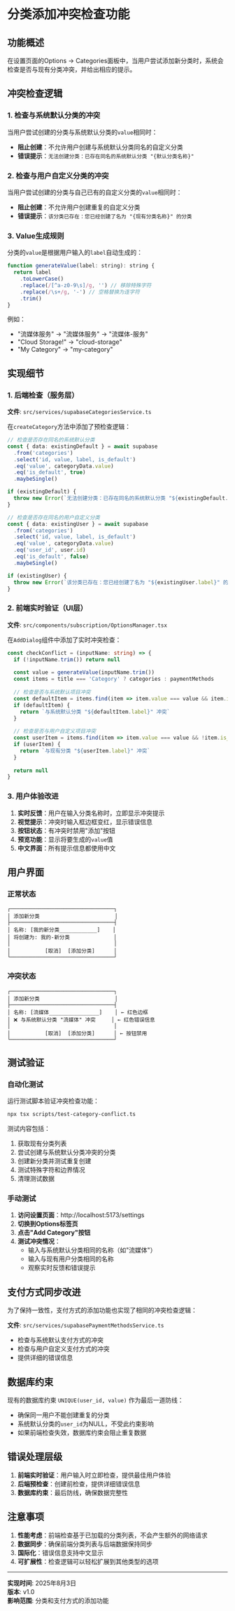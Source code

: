 # 分类添加冲突检查功能

## 功能概述

在设置页面的Options -> Categories面板中，当用户尝试添加新分类时，系统会检查是否与现有分类冲突，并给出相应的提示。

## 冲突检查逻辑

### 1. 检查与系统默认分类的冲突

当用户尝试创建的分类与系统默认分类的`value`相同时：
- **阻止创建**：不允许用户创建与系统默认分类同名的自定义分类
- **错误提示**：`无法创建分类：已存在同名的系统默认分类 "{默认分类名称}"`

### 2. 检查与用户自定义分类的冲突

当用户尝试创建的分类与自己已有的自定义分类的`value`相同时：
- **阻止创建**：不允许用户创建重复的自定义分类
- **错误提示**：`该分类已存在：您已经创建了名为 "{现有分类名称}" 的分类`

### 3. Value生成规则

分类的`value`是根据用户输入的`label`自动生成的：
```javascript
function generateValue(label: string): string {
  return label
    .toLowerCase()
    .replace(/[^a-z0-9\s]/g, '') // 移除特殊字符
    .replace(/\s+/g, '-') // 空格替换为连字符
    .trim()
}
```

例如：
- "流媒体服务" → "流媒体服务" → "流媒体-服务"
- "Cloud Storage!" → "cloud-storage"
- "My Category" → "my-category"

## 实现细节

### 1. 后端检查（服务层）

**文件**: `src/services/supabaseCategoriesService.ts`

在`createCategory`方法中添加了预检查逻辑：

```typescript
// 检查是否存在同名的系统默认分类
const { data: existingDefault } = await supabase
  .from('categories')
  .select('id, value, label, is_default')
  .eq('value', categoryData.value)
  .eq('is_default', true)
  .maybeSingle()

if (existingDefault) {
  throw new Error(`无法创建分类：已存在同名的系统默认分类 "${existingDefault.label}"`)
}

// 检查是否存在同名的用户自定义分类
const { data: existingUser } = await supabase
  .from('categories')
  .select('id, value, label, is_default')
  .eq('value', categoryData.value)
  .eq('user_id', user.id)
  .eq('is_default', false)
  .maybeSingle()

if (existingUser) {
  throw new Error(`该分类已存在：您已经创建了名为 "${existingUser.label}" 的分类`)
}
```

### 2. 前端实时验证（UI层）

**文件**: `src/components/subscription/OptionsManager.tsx`

在`AddDialog`组件中添加了实时冲突检查：

```typescript
const checkConflict = (inputName: string) => {
  if (!inputName.trim()) return null
  
  const value = generateValue(inputName.trim())
  const items = title === 'Category' ? categories : paymentMethods
  
  // 检查是否与系统默认项目冲突
  const defaultItem = items.find(item => item.value === value && item.is_default)
  if (defaultItem) {
    return `与系统默认分类 "${defaultItem.label}" 冲突`
  }
  
  // 检查是否与用户自定义项目冲突
  const userItem = items.find(item => item.value === value && !item.is_default)
  if (userItem) {
    return `与现有分类 "${userItem.label}" 冲突`
  }
  
  return null
}
```

### 3. 用户体验改进

1. **实时反馈**：用户在输入分类名称时，立即显示冲突提示
2. **视觉提示**：冲突时输入框边框变红，显示错误信息
3. **按钮状态**：有冲突时禁用"添加"按钮
4. **预览功能**：显示将要生成的`value`值
5. **中文界面**：所有提示信息都使用中文

## 用户界面

### 正常状态
```
┌─────────────────────────────────┐
│ 添加新分类                        │
├─────────────────────────────────┤
│ 名称: [我的新分类____________]    │
│ 将创建为: 我的-新分类              │
│                                 │
│           [取消]  [添加分类]      │
└─────────────────────────────────┘
```

### 冲突状态
```
┌─────────────────────────────────┐
│ 添加新分类                        │
├─────────────────────────────────┤
│ 名称: [流媒体________________]    │ ← 红色边框
│ ❌ 与系统默认分类 "流媒体" 冲突     │ ← 红色错误信息
│                                 │
│           [取消]  [添加分类]      │ ← 按钮禁用
└─────────────────────────────────┘
```

## 测试验证

### 自动化测试

运行测试脚本验证冲突检查功能：

```bash
npx tsx scripts/test-category-conflict.ts
```

测试内容包括：
1. 获取现有分类列表
2. 尝试创建与系统默认分类冲突的分类
3. 创建新分类并测试重复创建
4. 测试特殊字符和边界情况
5. 清理测试数据

### 手动测试

1. **访问设置页面**：http://localhost:5173/settings
2. **切换到Options标签页**
3. **点击"Add Category"按钮**
4. **测试冲突情况**：
   - 输入与系统默认分类相同的名称（如"流媒体"）
   - 输入与现有用户分类相同的名称
   - 观察实时反馈和错误提示

## 支付方式同步改进

为了保持一致性，支付方式的添加功能也实现了相同的冲突检查逻辑：

**文件**: `src/services/supabasePaymentMethodsService.ts`

- 检查与系统默认支付方式的冲突
- 检查与用户自定义支付方式的冲突
- 提供详细的错误信息

## 数据库约束

现有的数据库约束 `UNIQUE(user_id, value)` 作为最后一道防线：
- 确保同一用户不能创建重复的分类
- 系统默认分类的`user_id`为NULL，不受此约束影响
- 如果前端检查失效，数据库约束会阻止重复数据

## 错误处理层级

1. **前端实时验证**：用户输入时立即检查，提供最佳用户体验
2. **后端预检查**：创建前检查，提供详细错误信息
3. **数据库约束**：最后防线，确保数据完整性

## 注意事项

1. **性能考虑**：前端检查基于已加载的分类列表，不会产生额外的网络请求
2. **数据同步**：确保前端分类列表与后端数据保持同步
3. **国际化**：错误信息支持中文显示
4. **可扩展性**：检查逻辑可以轻松扩展到其他类型的选项

---

**实现时间**: 2025年8月3日  
**版本**: v1.0  
**影响范围**: 分类和支付方式的添加功能